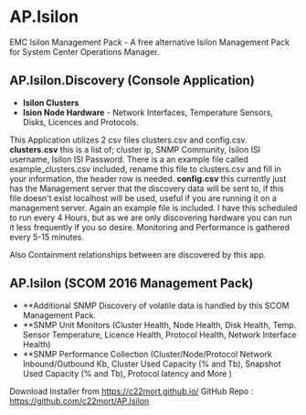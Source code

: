 # AP.Isilon
EMC Isilon Management Pack - A free alternative Isilon Management Pack for System Center Operations Manager.

## AP.Isilon.Discovery (Console Application)
* **Isilon Clusters**
* **Ision Node Hardware** - Network Interfaces, Temperature Sensors, Disks, Licences and Protocols.

This Application utilizes 2 csv files clusters.csv and config.csv.
**clusters.csv** this is a list of; cluster ip, SNMP Community, Isilon ISI username, Isilon ISI Password. 
There is a an example file called example_clusters.csv included, rename this file to clusters.csv and fill in your information, the header row is needed.
**config.csv** this currently just has the Management server that the discovery data will be sent to, if this file doesn't exist localhost will be used, useful if you are running it on a management server.  Again an example file is included.
I have this scheduled to run every 4 Hours, but as we are only discovering hardware you can run it less frequently if you so desire.
Monitoring and Performance is gathered every 5-15 minutes.

Also Containment relationships between are discovered by this app.

## AP.Isilon (SCOM 2016 Management Pack)
* **Additional SNMP Discovery of volatile data is handled by this SCOM Management Pack.
* **SNMP Unit Monitors (Cluster Health, Node Health, Disk Health, Temp. Sensor Temperature, Licence Health, Protocol Health, Network Interface Health)
* **SNMP Performance Collection (Cluster/Node/Protocol Network Inbound/Outbound Kb, Cluster Used Capacity (% and Tb), Snapshot Used Capacity (% and Tb), Protocol latency and More )

Download Installer from https://c22mort.github.io/
GitHub Repo : https://github.com/c22mort/AP.Isilon